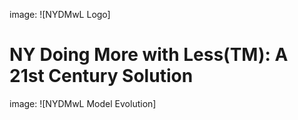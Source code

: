 image: ![NYDMwL Logo]
# NY Doing More with Less(TM): A 21st Century Solution
image: ![NYDMwL Model Evolution]

